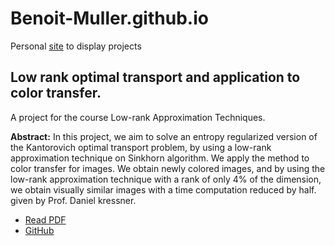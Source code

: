 # Benoit-Muller.github.io
Personal [site](https://benoit-muller.github.io) to display projects
## Low rank optimal transport and application to color transfer.
A project for the course Low-rank Approximation Techniques.

**Abstract:** In this project, we aim to solve an entropy regularized version of the Kantorovich optimal transport problem, by using a low-rank approximation technique on Sinkhorn algorithm. We apply the method to color transfer for images. We obtain newly colored images, and by using the low-rank approximation technique with a rank of only 4% of the dimension, we obtain visually similar images with a time computation reduced by half.
given by Prof. Daniel kressner.
- [Read PDF](https://benoit-muller.github.io/Low_Rank_Approximation_Techniques_Project/publication.pdf)
- [GitHub](https://github.com/Benoit-Muller/Low_Rank_Approximation_Techniques_Project)
